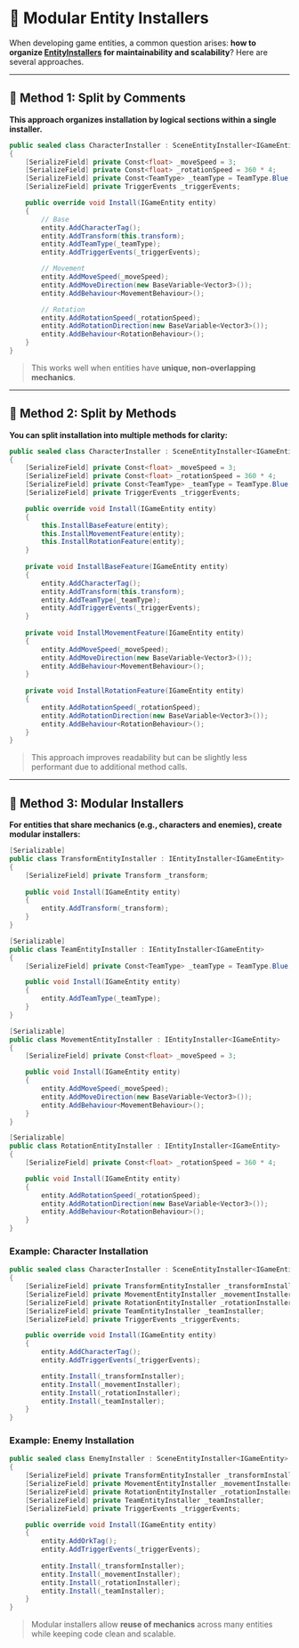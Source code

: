 # 📌 Modular Entity Installers

When developing game entities, a common question arises: **how to organize [EntityInstallers](../Entities/Installers/IEntityInstaller.md) for maintainability and scalability**? Here are several approaches.

---

## 🧩 Method 1: Split by Comments

**This approach organizes installation by logical sections within a single installer.**
```csharp
public sealed class CharacterInstaller : SceneEntityInstaller<IGameEntity>
{
    [SerializeField] private Const<float> _moveSpeed = 3;
    [SerializeField] private Const<float> _rotationSpeed = 360 * 4;
    [SerializeField] private Const<TeamType> _teamType = TeamType.Blue;
    [SerializeField] private TriggerEvents _triggerEvents;

    public override void Install(IGameEntity entity)
    {
        // Base
        entity.AddCharacterTag();
        entity.AddTransform(this.transform);
        entity.AddTeamType(_teamType);
        entity.AddTriggerEvents(_triggerEvents);

        // Movement
        entity.AddMoveSpeed(_moveSpeed);
        entity.AddMoveDirection(new BaseVariable<Vector3>());
        entity.AddBehaviour<MovementBehaviour>();

        // Rotation
        entity.AddRotationSpeed(_rotationSpeed);
        entity.AddRotationDirection(new BaseVariable<Vector3>());
        entity.AddBehaviour<RotationBehaviour>();
    }
}
```

> This works well when entities have **unique, non-overlapping mechanics**.

---

## 🧩 Method 2: Split by Methods

**You can split installation into multiple methods for clarity:**
```csharp
public sealed class CharacterInstaller : SceneEntityInstaller<IGameEntity>
{
    [SerializeField] private Const<float> _moveSpeed = 3;
    [SerializeField] private Const<float> _rotationSpeed = 360 * 4;
    [SerializeField] private Const<TeamType> _teamType = TeamType.Blue;
    [SerializeField] private TriggerEvents _triggerEvents;

    public override void Install(IGameEntity entity)
    {
        this.InstallBaseFeature(entity);
        this.InstallMovementFeature(entity);
        this.InstallRotationFeature(entity);
    }
    
    private void InstallBaseFeature(IGameEntity entity)
    {
        entity.AddCharacterTag();
        entity.AddTransform(this.transform);
        entity.AddTeamType(_teamType);
        entity.AddTriggerEvents(_triggerEvents);
    }
    
    private void InstallMovementFeature(IGameEntity entity)
    {
        entity.AddMoveSpeed(_moveSpeed);
        entity.AddMoveDirection(new BaseVariable<Vector3>());
        entity.AddBehaviour<MovementBehaviour>();
    }
    
    private void InstallRotationFeature(IGameEntity entity)
    {
        entity.AddRotationSpeed(_rotationSpeed);
        entity.AddRotationDirection(new BaseVariable<Vector3>());
        entity.AddBehaviour<RotationBehaviour>();
    }
}
```

> This approach improves readability but can be slightly less performant due to additional method calls.

---

## 🧩 Method 3: Modular Installers

**For entities that share mechanics (e.g., characters and enemies), create **modular installers**:**

```csharp
[Serializable]
public class TransformEntityInstaller : IEntityInstaller<IGameEntity>
{
    [SerializeField] private Transform _transform;
    
    public void Install(IGameEntity entity)
    {
        entity.AddTransform(_transform);
    }
}
```

```csharp
[Serializable]
public class TeamEntityInstaller : IEntityInstaller<IGameEntity>
{
    [SerializeField] private Const<TeamType> _teamType = TeamType.Blue;

    public void Install(IGameEntity entity)
    {
        entity.AddTeamType(_teamType);
    }
}
```
```csharp
[Serializable]
public class MovementEntityInstaller : IEntityInstaller<IGameEntity>
{
    [SerializeField] private Const<float> _moveSpeed = 3;

    public void Install(IGameEntity entity)
    {
        entity.AddMoveSpeed(_moveSpeed);
        entity.AddMoveDirection(new BaseVariable<Vector3>());
        entity.AddBehaviour<MovementBehaviour>();
    }
}
```

```csharp
[Serializable]
public class RotationEntityInstaller : IEntityInstaller<IGameEntity>
{
    [SerializeField] private Const<float> _rotationSpeed = 360 * 4;

    public void Install(IGameEntity entity)
    {
        entity.AddRotationSpeed(_rotationSpeed);
        entity.AddRotationDirection(new BaseVariable<Vector3>());
        entity.AddBehaviour<RotationBehaviour>();
    }
}
```
  

### Example: Character Installation

```csharp
public sealed class CharacterInstaller : SceneEntityInstaller<IGameEntity>
{
    [SerializeField] private TransformEntityInstaller _transformInstaller;
    [SerializeField] private MovementEntityInstaller _movementInstaller;
    [SerializeField] private RotationEntityInstaller _rotationInstaller;
    [SerializeField] private TeamEntityInstaller _teamInstaller;
    [SerializeField] private TriggerEvents _triggerEvents;

    public override void Install(IGameEntity entity)
    {
        entity.AddCharacterTag();
        entity.AddTriggerEvents(_triggerEvents);

        entity.Install(_transformInstaller);
        entity.Install(_movementInstaller);
        entity.Install(_rotationInstaller);
        entity.Install(_teamInstaller);
    }
}
```

### Example: Enemy Installation

```csharp
public sealed class EnemyInstaller : SceneEntityInstaller<IGameEntity>
{
    [SerializeField] private TransformEntityInstaller _transformInstaller;
    [SerializeField] private MovementEntityInstaller _movementInstaller;
    [SerializeField] private RotationEntityInstaller _rotationInstaller;
    [SerializeField] private TeamEntityInstaller _teamInstaller;
    [SerializeField] private TriggerEvents _triggerEvents;

    public override void Install(IGameEntity entity)
    {
        entity.AddOrkTag();
        entity.AddTriggerEvents(_triggerEvents);
        
        entity.Install(_transformInstaller);
        entity.Install(_movementInstaller);
        entity.Install(_rotationInstaller);
        entity.Install(_teamInstaller);
    }
}
```

> Modular installers allow **reuse of mechanics** across many entities while keeping code clean and scalable.

